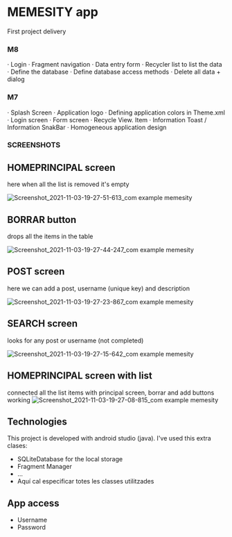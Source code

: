 # MEMESITY app

First project delivery

### M8
· Login
· Fragment navigation
· Data entry form
· Recycler list to list the data
· Define the database
· Define database access methods
· Delete all data + dialog




### M7
· Splash Screen
· Application logo
· Defining application colors in Theme.xml
· Login screen
· Form screen
· Recycle View. Item
· Information Toast / Information SnakBar
· Homogeneous application design

### SCREENSHOTS

## HOMEPRINCIPAL screen
here when all the list is removed it's empty

![Screenshot_2021-11-03-19-27-51-613_com example memesity](https://user-images.githubusercontent.com/72093965/140171222-6a63fe64-36f6-42ab-ba44-0ea29794de8f.png)

## BORRAR button
drops all the items in the table

![Screenshot_2021-11-03-19-27-44-247_com example memesity](https://user-images.githubusercontent.com/72093965/140171657-53cf5a77-45c5-416e-af87-d6b6f95b85e9.png)

## POST screen
here we can add a post, username (unique key) and description

![Screenshot_2021-11-03-19-27-23-867_com example memesity](https://user-images.githubusercontent.com/72093965/140171807-4c51d2b5-b1be-4f2b-8fae-51473414a73a.png)

## SEARCH screen
looks for any post or username (not completed)

![Screenshot_2021-11-03-19-27-15-642_com example memesity](https://user-images.githubusercontent.com/72093965/140171892-f3a1223b-db63-4738-bd65-892d5c466afb.png)

## HOMEPRINCIPAL screen with list
connected all the list items with principal screen, borrar and add buttons working
![Screenshot_2021-11-03-19-27-08-815_com example memesity](https://user-images.githubusercontent.com/72093965/140172274-b046e6b9-1e20-4819-8b31-77ce3914c252.png)

## Technologies
This project is developed with android studio (java).
I've used this extra clases:

* SQLiteDatabase for the local storage
* Fragment Manager
* ...
* Aquí cal especificar totes les classes utilitzades


## App access
* Username
* Password

